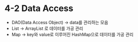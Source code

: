 # 4-2 Data Access

* DAO(Data Access Object) -> data를 관리하는 모음
* List -> ArrayList 로 데이터를 가공 관리&#x20;
* Map -> key와 value로 이루어진 HashMap으로 데이터를 가공 관리

